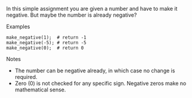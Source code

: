 In this simple assignment you are given a number and have to make it negative. But maybe the number is already negative?

Examples
```
make_negative(1);  # return -1
make_negative(-5); # return -5
make_negative(0);  # return 0
```

Notes
* The number can be negative already, in which case no change is required.
* Zero (0) is not checked for any specific sign. Negative zeros make no mathematical sense.
